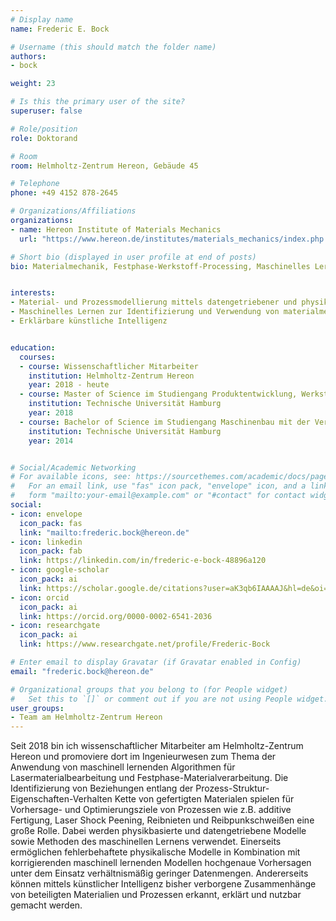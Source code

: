 ```yaml
---
# Display name
name: Frederic E. Bock

# Username (this should match the folder name)
authors:
- bock

weight: 23

# Is this the primary user of the site?
superuser: false

# Role/position
role: Doktorand

# Room
room: Helmholtz-Zentrum Hereon, Gebäude 45

# Telephone
phone: +49 4152 878-2645

# Organizations/Affiliations
organizations:
- name: Hereon Institute of Materials Mechanics
  url: "https://www.hereon.de/institutes/materials_mechanics/index.php.de"

# Short bio (displayed in user profile at end of posts)
bio: Materialmechanik, Festphase-Werkstoff-Processing, Maschinelles Lernen


interests:
- Material- und Prozessmodellierung mittels datengetriebener und physik-basierter Modelle sowie experimenteller Daten
- Maschinelles Lernen zur Identifizierung und Verwendung von materialmechanischen Beziehungen entlang der Prozess-Struktur-Eigenschaft-Performance Kette
- Erklärbare künstliche Intelligenz


education:
  courses:
  - course: Wissenschaftlicher Mitarbeiter
    institution: Helmholtz-Zentrum Hereon
    year: 2018 - heute
  - course: Master of Science im Studiengang Produktentwicklung, Werkstoffe und Produktion
    institution: Technische Universität Hamburg
    year: 2018
  - course: Bachelor of Science im Studiengang Maschinenbau mit der Vertiefung Mediziningenieurwesen
    institution: Technische Universität Hamburg 
    year: 2014


# Social/Academic Networking
# For available icons, see: https://sourcethemes.com/academic/docs/page-builder/#icons
#   For an email link, use "fas" icon pack, "envelope" icon, and a link in the
#   form "mailto:your-email@example.com" or "#contact" for contact widget.
social:
- icon: envelope
  icon_pack: fas
  link: "mailto:frederic.bock@hereon.de"
- icon: linkedin
  icon_pack: fab
  link: https://linkedin.com/in/frederic-e-bock-48896a120
- icon: google-scholar
  icon_pack: ai
  link: https://scholar.google.de/citations?user=aK3qb6IAAAAJ&hl=de&oi=ao
- icon: orcid
  icon_pack: ai
  link: https://orcid.org/0000-0002-6541-2036
- icon: researchgate
  icon_pack: ai
  link: https://www.researchgate.net/profile/Frederic-Bock

# Enter email to display Gravatar (if Gravatar enabled in Config)
email: "frederic.bock@hereon.de"

# Organizational groups that you belong to (for People widget)
#   Set this to `[]` or comment out if you are not using People widget.
user_groups:
- Team am Helmholtz-Zentrum Hereon
---
```


Seit 2018 bin ich wissenschaftlicher Mitarbeiter am Helmholtz-Zentrum Hereon und promoviere dort im Ingenieurwesen zum Thema der Anwendung von maschinell lernenden Algorithmen für Lasermaterialbearbeitung und Festphase-Materialverarbeitung. Die Identifizierung von Beziehungen entlang der Prozess-Struktur-Eigenschaften-Verhalten Kette von gefertigten Materialen spielen für Vorhersage- und Optimierungsziele von Prozessen wie z.B. additive Fertigung, Laser Shock Peening, Reibnieten und Reibpunkschweißen eine große Rolle. Dabei werden physikbasierte und datengetriebene Modelle sowie Methoden des maschinellen Lernens verwendet. Einerseits ermöglichen fehlerbehaftete physikalische Modelle in Kombination mit korrigierenden maschinell lernenden Modellen hochgenaue Vorhersagen unter dem Einsatz verhältnismäßig geringer Datenmengen. Andererseits können mittels künstlicher Intelligenz bisher verborgene Zusammenhänge von beteiligten Materialien und Prozessen erkannt, erklärt und nutzbar gemacht werden.
